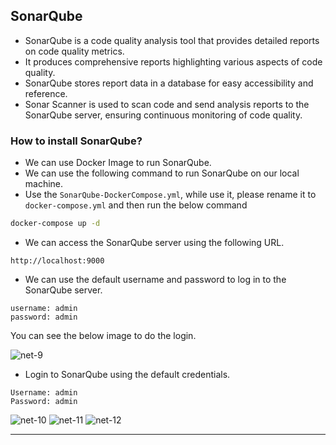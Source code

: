 ## SonarQube

- SonarQube is a code quality analysis tool that provides detailed reports on code quality metrics.
- It produces comprehensive reports highlighting various aspects of code quality.
- SonarQube stores report data in a database for easy accessibility and reference.
- Sonar Scanner is used to scan code and send analysis reports to the SonarQube server, ensuring continuous monitoring of code quality.

### How to install SonarQube?

- We can use Docker Image to run SonarQube.
- We can use the following command to run SonarQube on our local machine.
- Use the `SonarQube-DockerCompose.yml`, while use it, please rename it to `docker-compose.yml` and then run the below command

```bash
docker-compose up -d
```

- We can access the SonarQube server using the following URL.

```
http://localhost:9000
```

- We can use the default username and password to log in to the SonarQube server.

```
username: admin
password: admin
```

You can see the below image to do the login.

![net-9](https://github.com/mathesh-me/ci-cd-dotnet-app-deployment/assets/144098846/20b90d39-025f-4900-8c3d-9e602c3c1803)


- Login to SonarQube using the default credentials.
```
Username: admin
Password: admin
```
![net-10](https://github.com/mathesh-me/ci-cd-dotnet-app-deployment/assets/144098846/a87ca754-43e7-4ac3-a159-cd8b6dba7d6e)
![net-11](https://github.com/mathesh-me/ci-cd-dotnet-app-deployment/assets/144098846/015f8636-ff1a-47e8-b578-1b3e7a5369b3)
![net-12](https://github.com/mathesh-me/ci-cd-dotnet-app-deployment/assets/144098846/4a887ab7-17bd-4a0d-8e4c-dca18d562863)

---